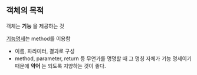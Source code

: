 ## 객체의 목적
객체는 __기능__ 을 제공하는 것  
  
[기능명세](%EA%B8%B0%EB%8A%A5%EB%AA%85%EC%84%B8.java)는 method를 이용함  
* 이름, 파라미터, 결과로 구성 
* method, parameter, return 등 무언가를 명명할 때 그 명칭 자체가 기능 명세이기 때문에 __약어__ 는 되도록 지양하는 것이 좋다.